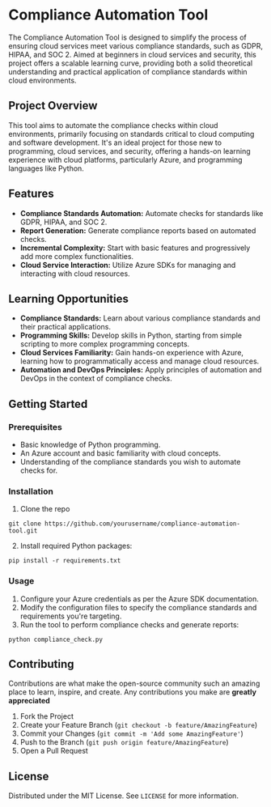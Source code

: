 # Compliance Automation Tool

The Compliance Automation Tool is designed to simplify the process of ensuring cloud services meet various compliance standards, such as GDPR, HIPAA, and SOC 2. Aimed at beginners in cloud services and security, this project offers a scalable learning curve, providing both a solid theoretical understanding and practical application of compliance standards within cloud environments.

## Project Overview

This tool aims to automate the compliance checks within cloud environments, primarily focusing on standards critical to cloud computing and software development. It's an ideal project for those new to programming, cloud services, and security, offering a hands-on learning experience with cloud platforms, particularly Azure, and programming languages like Python.

## Features
- **Compliance Standards Automation:** Automate checks for standards like GDPR, HIPAA, and SOC 2.
- **Report Generation:** Generate compliance reports based on automated checks.
- **Incremental Complexity:** Start with basic features and progressively add more complex functionalities.
- **Cloud Service Interaction:** Utilize Azure SDKs for managing and interacting with cloud resources.

## Learning Opportunities
- **Compliance Standards:** Learn about various compliance standards and their practical applications.
- **Programming Skills:** Develop skills in Python, starting from simple scripting to more complex programming concepts.
- **Cloud Services Familiarity:** Gain hands-on experience with Azure, learning how to programmatically access and manage cloud resources.
- **Automation and DevOps Principles:** Apply principles of automation and DevOps in the context of compliance checks.

## Getting Started
### Prerequisites
- Basic knowledge of Python programming.
- An Azure account and basic familiarity with cloud concepts.
- Understanding of the compliance standards you wish to automate checks for.

### Installation
1. Clone the repo
```
git clone https://github.com/yourusername/compliance-automation-tool.git
```
2. Install required Python packages:
```
pip install -r requirements.txt
```
### Usage
1. Configure your Azure credentials as per the Azure SDK documentation.
2. Modify the configuration files to specify the compliance standards and requirements you're targeting.
3. Run the tool to perform compliance checks and generate reports:

```
python compliance_check.py
```
## Contributing
Contributions are what make the open-source community such an amazing place to learn, inspire, and create. Any contributions you make are **greatly appreciated**

1. Fork the Project
2. Create your Feature Branch (`git checkout -b feature/AmazingFeature`)
3. Commit your Changes (`git commit -m 'Add some AmazingFeature'`)
4. Push to the Branch (`git push origin feature/AmazingFeature`)
5. Open a Pull Request

## License
Distributed under the MIT License. See `LICENSE` for more information.
